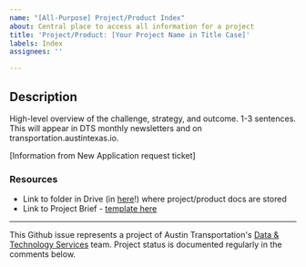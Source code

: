 ```yaml
---
name: "[All-Purpose] Project/Product Index"
about: Central place to access all information for a project
title: 'Project/Product: [Your Project Name in Title Case]'
labels: Index
assignees: ''

---
```


## Description
High-level overview of the challenge, strategy, and outcome. 1-3 sentences. This will appear in DTS monthly newsletters and on transportation.austintexas.io.  

<!-- Information below this line will not be pulled on to the website. DO NOT delete it. :) -->

[Information from New Application request ticket]

### Resources
- Link to folder in Drive (in [here](https://drive.google.com/drive/folders/1ZGTzTNd8SKWzg7qDCqtib5_SX8nqBThx)!) where project/product docs are stored 
- Link to Project Brief - [template here](https://docs.google.com/document/d/1omjuT_T9ZRO87yFJ_EQ3IFxWL8jAdoLCOTSknU7PGyE/edit#heading=h.h5hsw4rbm6wg)

<!-- Don't forget to add a new "Project:" or "Product:" label here: https://github.com/cityofaustin/atd-data-tech/labels. Use the hex code #86B1C6. -->

---
This Github issue represents a project of Austin Transportation's [Data & Technology Services](https://data.mobility.austin.gov/about/) team. Project status is documented regularly in the comments below.
